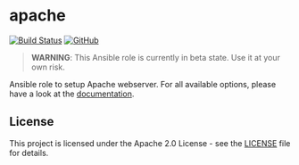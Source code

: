 # apache

[![Build Status](https://drone.owncloud.com/api/badges/owncloud-ansible/apache/status.svg)](https://drone.owncloud.com/owncloud-ansible/apache)
[![GitHub](https://img.shields.io/github/license/owncloud-ansible/apache)](https://github.com/owncloud-ansible/apache/blob/master/LICENSE)

> **WARNING**: This Ansible role is currently in beta state. Use it at your own risk.

Ansible role to setup Apache webserver. For all available options, please have a look at the [documentation](https://owncloud-ansible.github.io/role/apache/).

## License

This project is licensed under the Apache 2.0 License - see the [LICENSE](LICENSE) file for details.
